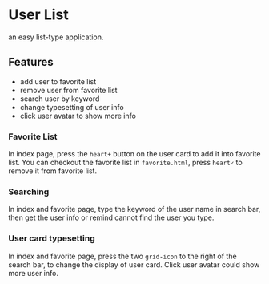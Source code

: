 # User List

an easy list-type application.

## Features

- add user to favorite list
- remove user from favorite list
- search user by keyword
- change typesetting of user info
- click user avatar to show more info

### Favorite List

In index page, press the `heart+` button on the user card to add it into favorite list.
You can checkout the favorite list in `favorite.html`, press `heart✓` to remove it from favorite list.

### Searching

In index and favorite page, type the keyword of the user name in search bar, then get the user info or remind cannot find the user you type.

### User card typesetting

In index and favorite page, press the two `grid-icon` to the right of the search bar, to change the display of user card. Click user avatar could show more user info.
